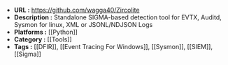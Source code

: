 - **URL :** https://github.com/wagga40/Zircolite
- **Description :** Standalone SIGMA-based detection tool for EVTX, Auditd, Sysmon for linux, XML or JSONL/NDJSON Logs
- **Platforms :** [[Python]]
- **Category :** [[Tools]]
- **Tags :** [[DFIR]], [[Event Tracing For Windows]], [[Sysmon]], [[SIEM]], [[Sigma]]